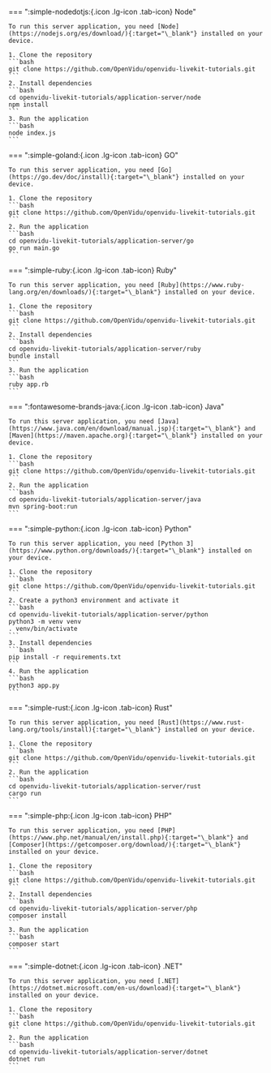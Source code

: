 === ":simple-nodedotjs:{.icon .lg-icon .tab-icon} Node"

    To run this server application, you need [Node](https://nodejs.org/es/download/){:target="\_blank"} installed on your device.

    1. Clone the repository
    ```bash
    git clone https://github.com/OpenVidu/openvidu-livekit-tutorials.git
    ```
    2. Install dependencies
    ```bash
    cd openvidu-livekit-tutorials/application-server/node
    npm install
    ```
    3. Run the application
    ```bash
    node index.js
    ```

=== ":simple-goland:{.icon .lg-icon .tab-icon} GO"

    To run this server application, you need [Go](https://go.dev/doc/install){:target="\_blank"} installed on your device.

    1. Clone the repository
    ```bash
    git clone https://github.com/OpenVidu/openvidu-livekit-tutorials.git
    ```
    2. Run the application
    ```bash
    cd openvidu-livekit-tutorials/application-server/go
    go run main.go
    ```

=== ":simple-ruby:{.icon .lg-icon .tab-icon} Ruby"

    To run this server application, you need [Ruby](https://www.ruby-lang.org/en/downloads/){:target="\_blank"} installed on your device.

    1. Clone the repository
    ```bash
    git clone https://github.com/OpenVidu/openvidu-livekit-tutorials.git
    ```
    2. Install dependencies
    ```bash
    cd openvidu-livekit-tutorials/application-server/ruby
    bundle install
    ```
    3. Run the application
    ```bash
    ruby app.rb
    ```

=== ":fontawesome-brands-java:{.icon .lg-icon .tab-icon} Java"

    To run this server application, you need [Java](https://www.java.com/en/download/manual.jsp){:target="\_blank"} and [Maven](https://maven.apache.org){:target="\_blank"} installed on your device.

    1. Clone the repository
    ```bash
    git clone https://github.com/OpenVidu/openvidu-livekit-tutorials.git
    ```
    2. Run the application
    ```bash
    cd openvidu-livekit-tutorials/application-server/java
    mvn spring-boot:run
    ```

=== ":simple-python:{.icon .lg-icon .tab-icon} Python"

    To run this server application, you need [Python 3](https://www.python.org/downloads/){:target="\_blank"} installed on your device.

    1. Clone the repository
    ```bash
    git clone https://github.com/OpenVidu/openvidu-livekit-tutorials.git
    ```
    2. Create a python3 environment and activate it
    ```bash
    cd openvidu-livekit-tutorials/application-server/python
    python3 -m venv venv
    . venv/bin/activate
    ```
    3. Install dependencies
    ```bash
    pip install -r requirements.txt
    ```
    4. Run the application
    ```bash
    python3 app.py
    ```

=== ":simple-rust:{.icon .lg-icon .tab-icon} Rust"

    To run this server application, you need [Rust](https://www.rust-lang.org/tools/install){:target="\_blank"} installed on your device.

    1. Clone the repository
    ```bash
    git clone https://github.com/OpenVidu/openvidu-livekit-tutorials.git
    ```
    2. Run the application
    ```bash
    cd openvidu-livekit-tutorials/application-server/rust
    cargo run
    ```

=== ":simple-php:{.icon .lg-icon .tab-icon} PHP"

    To run this server application, you need [PHP](https://www.php.net/manual/en/install.php){:target="\_blank"} and [Composer](https://getcomposer.org/download/){:target="\_blank"} installed on your device.

    1. Clone the repository
    ```bash
    git clone https://github.com/OpenVidu/openvidu-livekit-tutorials.git
    ```
    2. Install dependencies
    ```bash
    cd openvidu-livekit-tutorials/application-server/php
    composer install
    ```
    3. Run the application
    ```bash
    composer start
    ```

=== ":simple-dotnet:{.icon .lg-icon .tab-icon} .NET"

    To run this server application, you need [.NET](https://dotnet.microsoft.com/en-us/download){:target="\_blank"} installed on your device.

    1. Clone the repository
    ```bash
    git clone https://github.com/OpenVidu/openvidu-livekit-tutorials.git
    ```
    2. Run the application
    ```bash
    cd openvidu-livekit-tutorials/application-server/dotnet
    dotnet run
    ```
